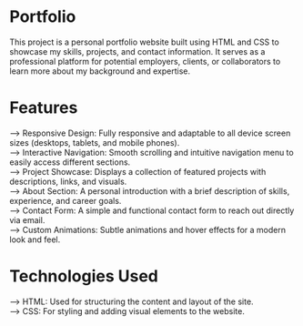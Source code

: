 # Portfolio

This project is a personal portfolio website built using HTML and CSS to showcase my skills, projects, and contact information. It serves as a professional platform for potential employers, clients, or collaborators to learn more about my background and expertise.

# Features

--> Responsive Design: Fully responsive and adaptable to all device screen sizes (desktops, tablets, and mobile phones).         
--> Interactive Navigation: Smooth scrolling and intuitive navigation menu to easily access different sections.         
--> Project Showcase: Displays a collection of featured projects with descriptions, links, and visuals.       
--> About Section: A personal introduction with a brief description of skills, experience, and career goals.       
--> Contact Form: A simple and functional contact form to reach out directly via email.       
--> Custom Animations: Subtle animations and hover effects for a modern look and feel.    

# Technologies Used

--> HTML: Used for structuring the content and layout of the site.    
--> CSS: For styling and adding visual elements to the website.      
